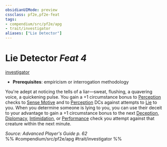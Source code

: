 ```yaml
---
obsidianUIMode: preview
cssclass: pf2e,pf2e-feat
tags:
- compendium/src/pf2e/apg
- trait/investigator
aliases: ["Lie Detector"]
---
```

# Lie Detector  *Feat 4*  
[investigator](../../Rules/traits/investigator-apg.md)  

- **Prerequisites**: empiricism or interrogation methodology

You're adept at noticing the tells of a liar—sweat, flushing, a quavering voice, a quickening pulse. You gain a +1 circumstance bonus to [Perception](../skills.md#Perception) checks to [Sense Motive](../../Rules/actions/sense-motive.md) and to [Perception](../skills.md#Perception) DCs against attempts to [Lie](../../Rules/actions/lie.md) to you. When you determine someone is lying to you, you can use their deceit to your advantage to gain a +1 circumstance bonus to the next [Deception](../skills.md#Deception), [Diplomacy](../skills.md#Diplomacy), [Intimidation](../skills.md#Intimidation), or [Performance](../skills.md#Performance) check you attempt against that creature within the next minute.

*Source: Advanced Player's Guide p. 62*  
%% #compendium/src/pf2e/apg #trait/investigator %%